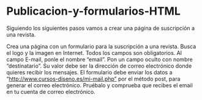 # Publicacion-y-formularios-HTML

Siguiendo los siguientes pasos vamos a crear una página de suscripción a una revista.

Crea una página con un formulario para la suscripción a una revista.
Busca el logo y la imagen en Internet.
Todos los campos son obligatorios.
Al campo E-mail, ponle el nombre “email”.
Pon un campo oculto con nombre “destinatario”. Su valor debe ser la dirección de correo electrónico donde quieres recibir los mensajes.
El formulario debe enviar los datos a “http://www.cursos-diseno.es/mi-mail.php” por el método post, para generar el correo electrónico.
Pruébalo y comprueba que recibes el email en tu cuenta de correo electrónico.
